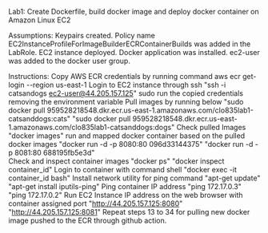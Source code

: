 Lab1: Create Dockerfile, build docker image and deploy docker container on Amazon Linux EC2 

Assumptions:
Keypairs created.
Policy name EC2InstanceProfileForImageBuilderECRContainerBuilds was added in the LabRole.
EC2 instance deployed.
Docker application was installed.
ec2-user was added to the docker user group.

Instructions:
Copy AWS ECR credentials by running command aws ecr get-login --region us-east-1
Login to EC2 instance through ssh "ssh -i catsandogs ec2-user@44.205.157.125"
sudo run the copied credentials removing the environment variable
Pull images by running below
  "sudo docker pull 959528218548.dkr.ecr.us-east-1.amazonaws.com/clo835lab1-catsanddogs:cats"
   "sudo docker pull 959528218548.dkr.ecr.us-east-1.amazonaws.com/clo835lab1-catsanddogs:dogs"
Check pulled Images
   "docker images"
run and mapped docker container based on the pulled docker images
   "docker run -d -p 8080:80 096d33144375" 
   "docker run -d -p 8081:80 688195fb5e3d"   
Check and inspect container images 
   "docker ps"
   "docker inspect container_id"
Login to container with command shell
   "docker exec -it container_id bash"
Install network utility for ping command
   "apt-get update"
    "apt-get install iputils-ping"
Ping container IP address 
     "ping 172.17.0.3"
     "ping 172.17.0.2"
Run EC2 Instance IP address on the web browser with container assigned port 
   "http://44.205.157.125:8080"
    "http://44.205.157.125:8081"
Repeat steps 13 to 34 for pulling new docker image pushed to the ECR through github action. 


